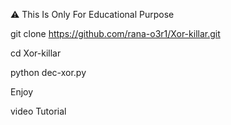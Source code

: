 ⚠️ This Is Only For Educational Purpose

git clone https://github.com/rana-o3r1/Xor-killar.git

cd Xor-killar

python dec-xor.py

Enjoy

video Tutorial 
